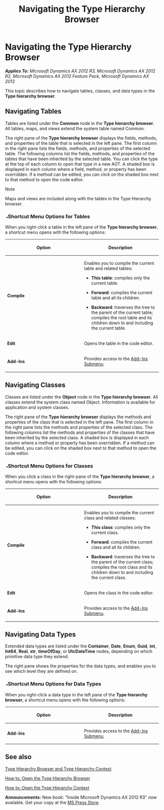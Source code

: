 ﻿---
title: Navigating the Type Hierarchy Browser
TOCTitle: Navigating the Type Hierarchy Browser
ms:assetid: fc4910d4-39af-4111-b109-33ad670df076
ms:mtpsurl: https://msdn.microsoft.com/en-us/library/Gg865415(v=AX.60)
ms:contentKeyID: 35254199
ms.date: 05/18/2015
mtps_version: v=AX.60
---

# Navigating the Type Hierarchy Browser 


_**Applies To:** Microsoft Dynamics AX 2012 R3, Microsoft Dynamics AX 2012 R2, Microsoft Dynamics AX 2012 Feature Pack, Microsoft Dynamics AX 2012_

This topic describes how to navigate tables, classes, and data types in the **Type hierarchy browser**.

## Navigating Tables

Tables are listed under the **Common** node in the **Type hierarchy browser**. All tables, maps, and views extend the system table named Common.

The right pane of the **Type hierarchy browser** displays the fields, methods, and properties of the table that is selected in the left pane. The first column in the right pane lists the fields, methods, and properties of the selected table. The following columns list the fields, methods, and properties of the tables that have been inherited by the selected table. You can click the type at the top of each column to open that type in a new AOT. A shaded box is displayed in each column where a field, method, or property has been overridden. If a method can be edited, you can click on the shaded box next to that method to open the code editor.


> [!NOTE]
> <P>Maps and views are included along with the tables in the Type Hierarchy browser.</P>



### ![Gg865415.collapse\_all(en-us,AX.60).gif](images/Gg863931.collapse_all(en-us,AX.60).gif "Gg865415.collapse_all(en-us,AX.60).gif")Shortcut Menu Options for Tables

When you right-click a table in the left pane of the **Type hierarchy browser**, a shortcut menu opens with the following options:

<table>
<colgroup>
<col style="width: 50%" />
<col style="width: 50%" />
</colgroup>
<thead>
<tr class="header">
<th><p>Option</p></th>
<th><p>Description</p></th>
</tr>
</thead>
<tbody>
<tr class="odd">
<td><p><strong>Compile</strong></p></td>
<td><p>Enables you to compile the current table and related tables:</p>
<ul>
<li><p><strong>This table</strong>: compiles only the current table.</p></li>
<li><p><strong>Forward</strong>: compiles the current table and all its children.</p></li>
<li><p><strong>Backward</strong>: traverses the tree to the parent of the current table; compiles the root table and its children down to and including the current table.</p></li>
</ul></td>
</tr>
<tr class="even">
<td><p><strong>Edit</strong></p></td>
<td><p>Opens the table in the code editor.</p></td>
</tr>
<tr class="odd">
<td><p><strong>Add-Ins</strong></p></td>
<td><p>Provides access to the <a href="add-ins-submenu.md">Add-Ins Submenu</a>.</p></td>
</tr>
</tbody>
</table>


## Navigating Classes

Classes are listed under the **Object** node in the **Type hierarchy browser**. All classes extend the system class named Object. Information is available for application and system classes.

The right pane of the **Type hierarchy browser** displays the methods and properties of the class that is selected in the left pane. The first column in the right pane lists the methods and properties of the selected class. The following columns list the methods and properties of the classes that have been inherited by the selected class. A shaded box is displayed in each column where a method or property has been overridden. If a method can be edited, you can click on the shaded box next to that method to open the code editor.

### ![Gg865415.collapse\_all(en-us,AX.60).gif](images/Gg863931.collapse_all(en-us,AX.60).gif "Gg865415.collapse_all(en-us,AX.60).gif")Shortcut Menu Options for Classes

When you click a class in the right-pane of the **Type hierarchy browser**, a shortcut menu opens with the following options:

<table>
<colgroup>
<col style="width: 50%" />
<col style="width: 50%" />
</colgroup>
<thead>
<tr class="header">
<th><p>Option</p></th>
<th><p>Description</p></th>
</tr>
</thead>
<tbody>
<tr class="odd">
<td><p><strong>Compile</strong></p></td>
<td><p>Enables you to compile the current class and related classes:</p>
<ul>
<li><p><strong>This class</strong>: compiles only the current class.</p></li>
<li><p><strong>Forward</strong>: compiles the current class and all its children.</p></li>
<li><p><strong>Backward</strong>: traverses the tree to the parent of the current class; compiles the root class and its children down to and including the current class.</p></li>
</ul></td>
</tr>
<tr class="even">
<td><p><strong>Edit</strong></p></td>
<td><p>Opens the class in the code editor.</p></td>
</tr>
<tr class="odd">
<td><p><strong>Add-Ins</strong></p></td>
<td><p>Provides access to the <a href="add-ins-submenu.md">Add-Ins Submenu</a>.</p></td>
</tr>
</tbody>
</table>


## Navigating Data Types

Extended data types are listed under the **Container**, **Date**, **Enum**, **Guid**, **int**, **Int64**, **Real**, **str**, **timeOfDay**, or **UtcDateTime** nodes, depending on which primitive data type they extend.

The right pane shows the properties for the data types, and enables you to see which level they are defined on.

### ![Gg865415.collapse\_all(en-us,AX.60).gif](images/Gg863931.collapse_all(en-us,AX.60).gif "Gg865415.collapse_all(en-us,AX.60).gif")Shortcut Menu Options for Data Types

When you right-click a data type in the left pane of the **Type hierarchy browser**, a shortcut menu opens with the following options:

<table>
<colgroup>
<col style="width: 50%" />
<col style="width: 50%" />
</colgroup>
<thead>
<tr class="header">
<th><p>Option</p></th>
<th><p>Description</p></th>
</tr>
</thead>
<tbody>
<tr class="odd">
<td><p><strong>Add-Ins</strong></p></td>
<td><p>Provides access to the <a href="add-ins-submenu.md">Add-Ins Submenu</a>.</p></td>
</tr>
</tbody>
</table>


## See also

[Type Hierarchy Browser and Type Hierarchy Context](type-hierarchy-browser-and-type-hierarchy-context.md)

[How to: Open the Type Hierarchy Browser](how-to-open-the-type-hierarchy-browser.md)

[How to: Open the Type Hierarchy Context](how-to-open-the-type-hierarchy-context.md)

  
**Announcements:** New book: "Inside Microsoft Dynamics AX 2012 R3" now available. Get your copy at the [MS Press Store](https://www.microsoftpressstore.com/store/inside-microsoft-dynamics-ax-2012-r3-9780735685109).

